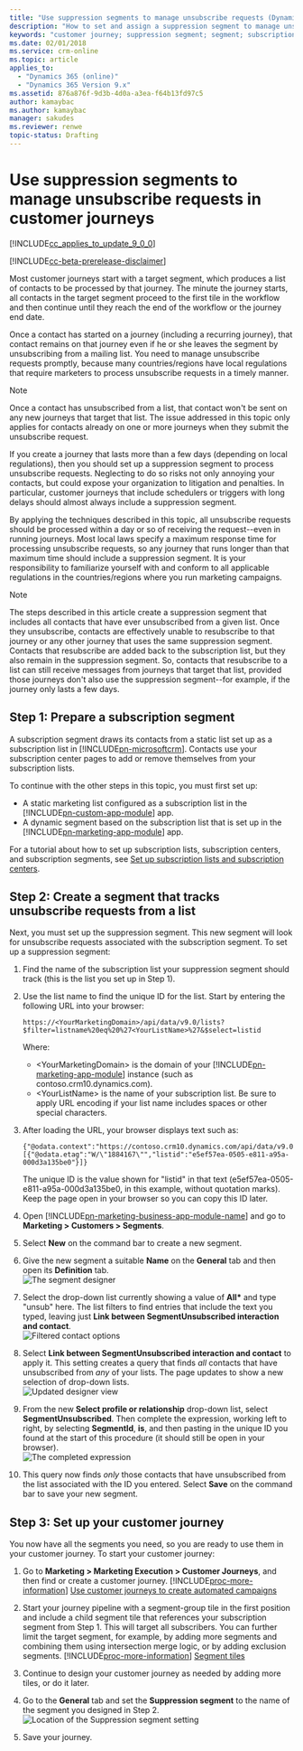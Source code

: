 ```yaml
---
title: "Use suppression segments to manage unsubscribe requests (Dynamics 365 for Marketing) | Microsoft Docs "
description: "How to set and assign a suppression segment to manage unsubscribe requests in Dynamics 365 for Marketing "
keywords: "customer journey; suppression segment; segment; subscriptions; unsubscribe"
ms.date: 02/01/2018
ms.service: crm-online
ms.topic: article
applies_to:
  - "Dynamics 365 (online)"
  - "Dynamics 365 Version 9.x"
ms.assetid: 876a876f-9d3b-4d0a-a3ea-f64b13fd97c5
author: kamaybac
ms.author: kamaybac
manager: sakudes
ms.reviewer: renwe
topic-status: Drafting
---
```


# Use suppression segments to manage unsubscribe requests in customer journeys
[comment]: <> (I don't know if "managing" or "implementing" are the right verbs to use, but I think if we talk about "honoring" or "respecting" unsubscribe requests, we could have problems in translation. What do you think? What about "processing" unsubscribe requests?)
[!INCLUDE[cc_applies_to_update_9_0_0](../includes/cc_applies_to_update_9_0_0.md)]

[!INCLUDE[cc-beta-prerelease-disclaimer](../includes/cc-beta-prerelease-disclaimer.md)]

Most customer journeys start with a target segment, which produces a list of contacts to be processed by that journey. The minute the journey starts, all contacts in the target segment proceed to the first tile in the workflow and then continue until they reach the end of the workflow or the journey end date. 

Once a contact has started on a journey (including a recurring journey), that contact remains on that journey even if he or she leaves the segment by unsubscribing from a mailing list. You need to manage unsubscribe requests promptly, because many countries/regions have local regulations that require marketers to process unsubscribe requests in a timely manner. 

> [!NOTE]
> Once a contact has unsubscribed from a list, that contact won't be sent on any new journeys that target that list. The issue addressed in this topic only applies for contacts already on one or more journeys when they submit the unsubscribe request.

If you create a journey that lasts more than a few days (depending on local regulations), then you should set up a suppression segment to process unsubscribe requests. Neglecting to do so risks not only annoying your contacts, but could expose your organization to litigation and penalties. In particular, customer journeys that include schedulers or triggers with long delays should almost always include a suppression segment.

By applying the techniques described in this topic, all unsubscribe requests should be processed within a day or so of receiving the request--even in running journeys. Most local laws specify a maximum response time for processing unsubscribe requests, so any journey that runs longer than that maximum time should include a suppression segment. It is your responsibility to familiarize yourself with and conform to all applicable regulations in the countries/regions where you run marketing campaigns.

> [!NOTE]
> The steps described in this article create a suppression segment that includes all contacts that have ever unsubscribed from a given list. Once they unsubscribe, contacts are effectively unable to resubscribe to that journey or any other journey that uses the same suppression segment. Contacts that resubscribe are added back to the subscription list, but they also remain in the suppression segment. So, contacts that resubscribe to a list can still receive messages from journeys that target that list, provided those journeys don't also use the suppression segment--for example, if the journey only lasts a few days.

## Step 1: Prepare a subscription segment

A subscription segment draws its contacts from a static list set up as a subscription list in [!INCLUDE[pn-microsoftcrm](../includes/pn-microsoftcrm.md)]. Contacts use your subscription center pages to add or remove themselves from your subscription lists.

To continue with the other steps in this topic, you must first set up:

- A static marketing list configured as a subscription list in the [!INCLUDE[pn-custom-app-module](../includes/pn-custom-app-module.md)] app.
- A dynamic segment based on the subscription list that is set up in the [!INCLUDE[pn-marketing-app-module](../includes/pn-marketing-app-module.md)] app.

For a tutorial about how to set up subscription lists, subscription centers, and subscription segments, see [Set up subscription lists and subscription centers](set-up-subscription-center.md).

## Step 2: Create a segment that tracks unsubscribe requests from a list

Next, you must set up the suppression segment. This new segment will look for unsubscribe requests associated with the subscription segment. To set up a suppression segment:

1. Find the name of the subscription list your suppression segment should track (this is the list you set up in Step 1).

1. Use the list name to find the unique ID for the list. Start by entering the following URL into your browser:  
    ```clean
    https://<YourMarketingDomain>/api/data/v9.0/lists?$filter=listname%20eq%20%27<YourListName>%27&$select=listid
    ```
     Where:  
    - &lt;YourMarketingDomain&gt; is the domain of your [!INCLUDE[pn-marketing-app-module](../includes/pn-marketing-app-module.md)] instance (such as contoso.crm10.dynamics.com).
    - &lt;YourListName&gt; is the name of your subscription list. Be sure to apply URL encoding if your list name includes spaces or other special characters.

1. After loading the URL, your browser displays text such as:  
    ```clean
    {"@odata.context":"https://contoso.crm10.dynamics.com/api/data/v9.0/$metadata#lists(listid)","value":[{"@odata.etag":"W/\"1884167\"","listid":"e5ef57ea-0505-e811-a95a-000d3a135be0"}]}
    ```
    The unique ID is the value shown for "listid" in that text (e5ef57ea-0505-e811-a95a-000d3a135be0, in this example, without quotation marks). Keep the page open in your browser so you can copy this ID later.

1. Open [!INCLUDE[pn-marketing-business-app-module-name](../includes/pn-marketing-business-app-module-name.md)] and go to **Marketing > Customers > Segments**.

1. Select **New** on the command bar to create a new segment.

1. Give the new segment a suitable **Name** on the **General** tab and then open its **Definition** tab.  
    ![The segment designer](media/suppression-design1.png "The segment designer")

1. Select the drop-down list currently showing a value of **All&ast;** and type "unsub" here. The list filters to find entries that include the text you typed, leaving just **Link between SegmentUnsubscribed interaction and contact**.  
    ![Filtered contact options](media/suppression-design2.png "Filtered contact options")

1. Select **Link between SegmentUnsubscribed interaction and contact** to apply it. This setting creates a query that finds _all_ contacts that have unsubscribed from _any_ of your lists. The page updates to show a new selection of drop-down lists.  
    ![Updated designer view](media/suppression-design3.png "Updated designer view")

1. From the new **Select profile or relationship** drop-down list, select **SegmentUnsubscribed**. Then complete the expression, working left to right, by selecting **SegmentId**, **is**, and then pasting in the unique ID you found at the start of this procedure (it should still be open in your browser).  
    ![The completed expression](media/suppression-design4.png "The completed expression")

1. This query now finds _only_ those contacts that have unsubscribed from the list associated with the ID you entered. Select **Save** on the command bar to save your new segment.

## Step 3: Set up your customer journey

You now have all the segments you need, so you are ready to use them in your customer journey. To start your customer journey:

1. Go to **Marketing > Marketing Execution > Customer Journeys**, and then find or create a customer journey. [!INCLUDE[proc-more-information](../includes/proc-more-information.md)] [Use customer journeys to create automated campaigns](customer-journeys-create-automated-campaigns.md)

1. Start your journey pipeline with a segment-group tile in the first position and include a child segment tile that references your subscription segment from Step 1. This will target all subscribers. You can further limit the target segment, for example, by adding more segments and combining them using intersection merge logic, or by adding exclusion segments. [!INCLUDE[proc-more-information](../includes/proc-more-information.md)] [Segment tiles](customer-journey-tiles-reference.md#segment)

1. Continue to design your customer journey as needed by adding more tiles, or do it later.

1. Go to the **General** tab and set the **Suppression segment** to the name of the segment you designed in Step 2.  
    ![Location of the Suppression segment setting](media/suppression-design5.png "Location of the Suppression segment setting")

1. Save your journey.
